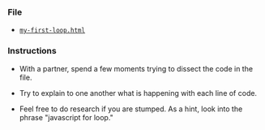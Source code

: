 ### File

* [`my-first-loop.html`](my-first-loop.html)

### Instructions

* With a partner, spend a few moments trying to dissect the code in the file.

* Try to explain to one another what is happening with each line of code.

* Feel free to do research if you are stumped. As a hint, look into the phrase "javascript for loop."
